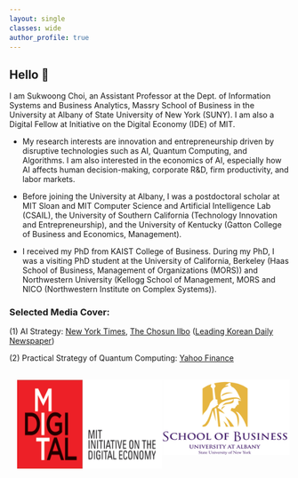 ```yaml
---
layout: single
classes: wide
author_profile: true
---
```


## Hello &#128075;
I am Sukwoong Choi, an Assistant Professor at the Dept. of Information Systems and Business Analytics, Massry School of Business in the University at Albany of State University of New York (SUNY). I am also a Digital Fellow at Initiative on the Digital Economy (IDE) of MIT. 

+ My research interests are innovation and entrepreneurship driven by disruptive technologies such as AI, Quantum Computing, and Algorithms. I am also interested in the economics of AI, especially how AI affects human decision-making, corporate R&D, firm productivity, and labor markets.

+ Before joining the University at Albany, I was a postdoctoral scholar at MIT Sloan and MIT Computer Science and Artificial Intelligence Lab (CSAIL), the University of Southern California (Technology Innovation and Entrepreneurship), and the University of Kentucky (Gatton College of Business and Economics, Management).
  
+ I received my PhD from KAIST College of Business. During my PhD, I was a visiting PhD student at the University of California, Berkeley (Haas School of Business, Management of Organizations (MORS)) and Northwestern University (Kellogg School of Management, MORS and NICO (Northwestern Institute on Complex Systems)).

### Selected Media Cover:
(1) AI Strategy: 
<a href="https://www.nytimes.com/2023/12/20/business/south-korea-generative-ai-chatbots.html?searchResultPosition=1&smid=tw-nytimesworld&smtyp=cur">New York Times</a>, 
<a href="https://www.chosun.com/sports/sports_general/2021/10/26/7TN3Y4MZCZCVNAQSCDRAXT7SJI/">The Chosun Ilbo</a> (<a href="https://en.wikipedia.org/wiki/The_Chosun_Ilbo">Leading Korean Daily Newspaper</a>)


(2) Practical Strategy of Quantum Computing: 
<a href="https://finance.yahoo.com/news/quantum-computing-better-business-120400361.html?guccounter=1">Yahoo Finance</a>


<br />
<img src="/assets/images/UAlbany_logo3.png" width="230" height="135" style="float:right">
<img src="/assets/images/MIT-IDE_Logo1.png" width="260" height="160" style="float:right">




